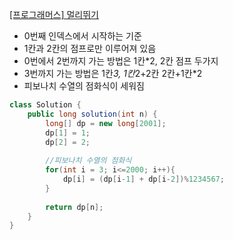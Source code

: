 [[프로그래머스] 멀리뛰기]([https://](https://programmers.co.kr/learn/courses/30/lessons/12914))

- 0번째 인덱스에서 시작하는 기준
- 1칸과 2칸의 점프로만 이루어져 있음
- 0번에서 2번까지 가는 방법은 1칸*2, 2칸 점프 두가지
- 3번까지 가는 방법은 1칸*3, 1칸*2+2칸 2칸+1칸*2
- 피보나치 수열의 점화식이 세워짐



```java
class Solution {
    public long solution(int n) {
        long[] dp = new long[2001];
        dp[1] = 1;
        dp[2] = 2;
        
        //피보나치 수열의 점화식
        for(int i = 3; i<=2000; i++){
            dp[i] = (dp[i-1] + dp[i-2])%1234567; 
        }
        
        return dp[n];
    }
}
```
